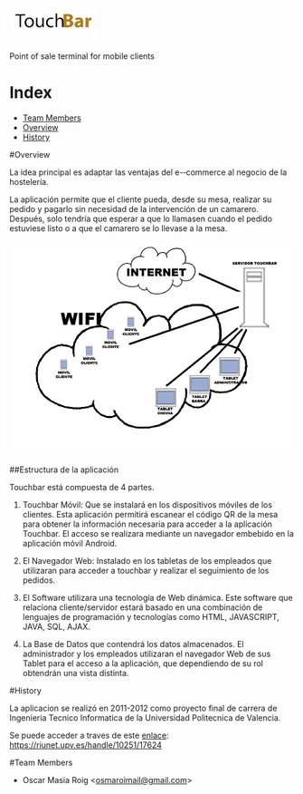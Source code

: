 # ![TouchBar](https://github.com/osmaroi/touchBar/blob/master/logo.png?raw=true)
Point of sale terminal for mobile clients



# Index

* [Team Members](#team-members)
* [Overview](#overview)
* [History](#history)


#<a name="overview"></a>Overview

La idea principal es adaptar las ventajas del e-­‐commerce al negocio de la hostelería.

La aplicación permite que el cliente pueda, desde su mesa, realizar su pedido y pagarlo sin necesidad de la intervención de un camarero. Después, solo tendría que esperar a que lo llamasen cuando el pedido estuviese listo o a que el camarero se lo llevase a la mesa.


![Esquema touchBar](https://github.com/osmaroi/touchBar/blob/master/esquema%20touch%20bar.png?raw=true)

##Estructura de la aplicación

Touchbar está compuesta de 4 partes. 

1. Touchbar Móvil: Que se instalará en los dispositivos móviles de los clientes. Esta aplicación permitirá escanear el código QR de la mesa para obtener la información necesaria para acceder a la aplicación Touchbar. El acceso se realizara mediante un navegador embebido en la aplicación móvil Android. 

2. El Navegador Web: Instalado en los tabletas de los empleados que utilizaran para acceder a touchbar y realizar el seguimiento de los pedidos. 

3. El Software utilizara una tecnología de Web dinámica. Este software que relaciona cliente/servidor estará basado en una combinación de lenguajes de programación y tecnologías como HTML, JAVASCRIPT, JAVA, SQL, AJAX. 

4. La Base de Datos que contendrá los datos almacenados. El administrador y los empleados utilizaran el navegador Web de sus Tablet para el acceso a la aplicación, que dependiendo de su rol obtendrán una vista distinta.


#<a name="history"></a>History

La aplicacion se realizó en 2011-2012 como proyecto final de carrera de Ingenieria Tecnico Informatica de la Universidad Politecnica de Valencia.

Se puede acceder a traves de este [enlace](https://riunet.upv.es/handle/10251/17624): https://riunet.upv.es/handle/10251/17624


#<a name="team-members"></a>Team Members
* Oscar Masia Roig <<osmaroimail@gmail.com>>




